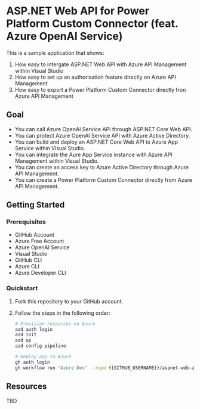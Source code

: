 # ASP.NET Web API for Power Platform Custom Connector (feat. Azure OpenAI Service)

This is a sample application that shows:

1. How easy to intergate ASP.NET Web API with Azure API Management within Visual Studio
1. How easy to set up an authorisation feature directly on Azure API Management
1. How easy to export a Power Platform Custom Connector directly fron Azure API Management

## Goal

- You can call Azure OpenAI Service API through ASP.NET Core Web API.
- You can protect Azure OpenAI Service API with Azure Active Directory.
- You can build and deploy an ASP.NET Core Web API to Azure App Service within Visual Studio.
- You can integrate the Aure App Service instance with Azure API Management within Visual Studio.
- You can create an access key to Azure Active Directory through Azure API Management.
- You can create a Power Platform Custom Connector directly from Azure API Management.

## Getting Started

### Prerequisites

- GitHub Account
- Azure Free Account
- Azure OpenAI Service
- Visual Studio
- GitHub CLI
- Azure CLI
- Azure Developer CLI

### Quickstart

1. Fork this repository to your GitHub account.
1. Follow the steps in the following order:

    ```bash
    # Provision resources on Azure
    azd auth login
    azd init
    azd up
    azd config pipeline
    
    # Deploy app to Azure
    gh auth login
    gh workflow run "Azure Dev" --repo {{GITHUB_USERNAME}}/aspnet-web-api-for-power-platform-custom-connector
    ```

## Resources

TBD
